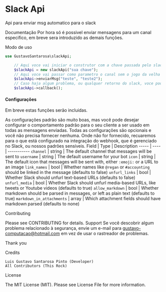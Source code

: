 # Slack Api
Api para enviar msg automatico para o slack

Documentação
Por hora só é possivel enviar mensagens para um canal especifico, em breve sera introduzido as demais funções.

Modo de uso

```php
use GustavoSantarosa\slackApi;

    // Aqui voce vai iniciar o construtor com a chave passada pelo slack
    $slackApi = new slackApi("sua chave");
    // Aqui voce vai passar como parametro o canal sem o jogo da velha # e depois a mensagem que deseja.
    $slackApi->enviarMsg("teste", "teste2");
    // Caso haja algum problema, ou qualquer retorno do slack, voce pode utilizar o callback para ver.
    $slackApi->callback();
```

#### Configurações

Em breve estas funções serão incluidas.

As configurações padrão são muito boas, mas você pode desejar configurar o comportamento padrão para o seu cliente a ser usado em todas as mensagens enviadas. Todas as configurações são opcionais e você não precisa fornecer nenhuma. Onde não for fornecido, recuaremos para o que está configurado na integração do webhook, que é gerenciado no Slack, ou nossos padrões sensíveis.
Field | Type | Description
----- | ---- | -----------
`channel` | string | The default channel that messages will be sent to
`username` | string | The default username for your bot
`icon` | string | The default icon that messages will be sent with, either `:emoji:` or a URL to an image
`link_names` | bool | Whether names like `@regan` or `#accounting` should be linked in the message (defaults to false)
`unfurl_links` | bool | Whether Slack should unfurl text-based URLs (defaults to false)
`unfurl_media` | bool | Whether Slack should unfurl media-based URLs, like tweets or Youtube videos (defaults to true)
`allow_markdown` | bool | Whether markdown should be parsed in messages, or left as plain text (defaults to true)
`markdown_in_attachments` | array | Which attachment fields should have markdown parsed (defaults to none)


Contributing

Please see CONTRIBUTING for details.
Support
Se você descobrir algum problema relacionado à segurança, envie um e-mail para gustavo-computacao@hotmail.com em vez de usar o rastreador de problemas.

Thank you

Credits

    Luis Gustavo Santarosa Pinto (Developer)
    All Contributors (This Rock)

License

The MIT License (MIT). Please see License File for more information.
